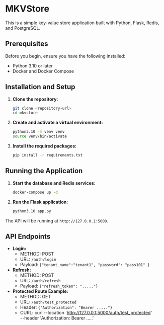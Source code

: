 # MKVStore

This is a simple key-value store application built with Python, Flask, Redis, and PostgreSQL.

## Prerequisites

Before you begin, ensure you have the following installed:
- Python 3.10 or later
- Docker and Docker Compose

## Installation and Setup

1.  **Clone the repository:**
    ```bash
    git clone <repository-url>
    cd mkvstore
    ```

2.  **Create and activate a virtual environment:**
    ```bash
    python3.10 -m venv venv
    source venv/bin/activate
    ```

3.  **Install the required packages:**
    ```bash
    pip install -r requirements.txt
    ```

## Running the Application

1.  **Start the database and Redis services:**
    ```bash
    docker-compose up -d
    ```

2.  **Run the Flask application:**
    ```bash
    python3.10 app.py
    ```

The API will be running at `http://127.0.0.1:5000`.

## API Endpoints


-   **Login:**
    -   METHOD: POST
    -   URL: `/auth/login`
    -   Payload: `{"tenant_name":"tenant1", "password": "pass101" }`
-   **Refresh:**
    -   METHOD: POST
    -   URL: `/auth/refresh`
    -   Payload: `{"refresh_token": "....."}`
-   **Protected Route Example:**
    -   METHOD: GET
    -   URL: `/auth/test_protected`
    -   Header: `{"Authorization": "Bearer ....."}`
    -   CURL: 
        curl --location 'http://127.0.0.1:5000/auth/test_protected' \
        --header 'Authorization: Bearer .....'
